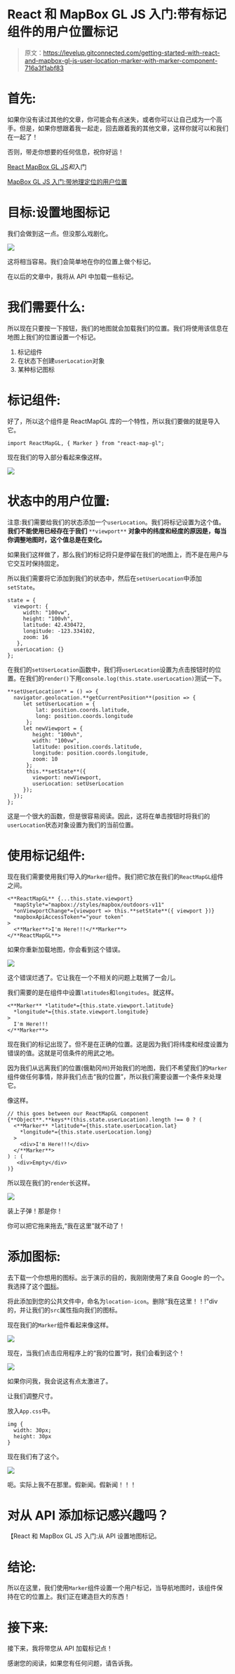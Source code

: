 # React 和 MapBox GL JS 入门:带有标记组件的用户位置标记

> 原文：<https://levelup.gitconnected.com/getting-started-with-react-and-mapbox-gl-js-user-location-marker-with-marker-component-716a3f1abf83>

# 首先:

如果你没有读过其他的文章，你可能会有点迷失，或者你可以让自己成为一个高手。但是，如果你想跟着我一起走，回去跟着我的其他文章，这样你就可以和我们在一起了！

否则，带走你想要的任何信息，祝你好运！

[React MapBox GL JS](https://medium.com/swlh/getting-started-with-react-and-mapbox-gl-js-daa96477dd2c)*和*入门

[MapBox GL JS 入门:带地理定位的用户位置](https://medium.com/better-programming/getting-started-with-mapbox-gl-js-user-location-with-geolocation-f32c3e323526)

# 目标:设置地图标记

我们会做到这一点。但没那么戏剧化。

![](img/1f2313f7d37174b7918f85e5c1aef413.png)

这将相当容易。我们会简单地在你的位置上做个标记。

在以后的文章中，我将从 API 中加载一些标记。

# 我们需要什么:

所以现在只要按一下按钮，我们的地图就会加载我们的位置。我们将使用该信息在地图上我们的位置设置一个标记。

1.  标记组件
2.  在状态下创建`userLocation`对象
3.  某种标记图标

# 标记组件:

好了，所以这个组件是 ReactMapGL 库的一个特性，所以我们要做的就是导入它。

```
import ReactMapGL, { Marker } from "react-map-gl";
```

现在我们的导入部分看起来像这样。

![](img/eccfaf6853d007e7471f2c9daa7c1355.png)

# **状态中的用户位置:**

注意:我们需要给我们的状态添加一个`userLocation`。我们将标记设置为这个值。**我们不能使用已经存在于我们** `**viewport**` **对象中的纬度和经度的原因是，每当你调整地图时，这个值总是在变化。**

如果我们这样做了，那么我们的标记将只是停留在我们的地图上，而不是在用户与它交互时保持固定。

所以我们需要将它添加到我们的状态中，然后在`setUserLocation`中添加`setState`。

```
state = {
  viewport: {
     width: "100vw",
     height: "100vh",
     latitude: 42.430472,
     longitude: -123.334102,
     zoom: 16
   },
  userLocation: {}
};
```

在我们的`setUserLocation`函数中，我们将`userLocation`设置为点击按钮时的位置。在我们的`render()`下用`console.log(this.state.userLocation)`测试一下。

```
**setUserLocation** = () => {
  navigator.geolocation.**getCurrentPosition**(position => {
     let setUserLocation = {
         lat: position.coords.latitude,
         long: position.coords.longitude
      };
     let newViewport = {
        height: "100vh",
        width: "100vw",
        latitude: position.coords.latitude,
        longitude: position.coords.longitude,
        zoom: 10
      };
      this.**setState**({
        viewport: newViewport,
        userLocation: setUserLocation
     });
  });
};
```

这是一个很大的函数，但是很容易阅读。因此，这将在单击按钮时将我们的`userLocation`状态对象设置为我们的当前位置。

# 使用标记组件:

现在我们需要使用我们导入的`Marker`组件。我们把它放在我们的`ReactMapGL`组件之间。

```
<**ReactMapGL** {...this.state.viewport}
  *mapStyle*="mapbox://styles/mapbox/outdoors-v11"
  *onViewportChange*={viewport => this.**setState**({ viewport })}
  *mapboxApiAccessToken*="your token"
>
  <**Marker**>I'm Here!!!</**Marker**>
</**ReactMapGL**>
```

如果你重新加载地图，你会看到这个错误。

![](img/7d1471a668779452eeb2986dcbe6c335.png)

这个错误烂透了。它让我在一个不相关的问题上耽搁了一会儿。

我们需要的是在组件中设置`latitudes`和`longitudes`。就这样。

```
<**Marker** *latitude*={this.state.viewport.latitude}
  *longitude*={this.state.viewport.longitude}
>
  I'm Here!!!
</**Marker**>
```

现在我们的标记出现了。但不是在正确的位置。这是因为我们将纬度和经度设置为错误的值。这就是可信条件的用武之地。

因为我们从远离我们的位置(俄勒冈州)开始我们的地图，我们不希望我们的`Marker`组件做任何事情，除非我们点击“我的位置”，所以我们需要设置一个条件来处理它。

像这样。

```
// this goes between our ReactMapGL component
{**Object**.**keys**(this.state.userLocation).length !== 0 ? (
  <**Marker** *latitude*={this.state.userLocation.lat}
    *longitude*={this.state.userLocation.long}
  >
    <div>I'm Here!!!</div>
  </**Marker**>
) : ( 
   <div>Empty</div>
)}
```

所以现在我们的`render`长这样。

![](img/7e66bd781e93f7fb7ee8495222d2e2df.png)

装上子弹！那是你！

你可以把它拖来拖去,“我在这里”就不动了！

# 添加图标:

去下载一个你想用的图标。出于演示的目的，我刚刚使用了来自 Google 的一个。我选择了这个[图标](https://www.google.com/search?q=location+icon+vector+file&source=lnms&tbm=isch&sa=X&ved=0ahUKEwi4gumLoKvkAhUkWN8KHVcGC4sQ_AUIESgB&biw=1366&bih=512#imgrc=ACuZxk4-eK-ufM:)。

将此添加到您的公共文件中，命名为`location-icon`。删除“我在这里！！!"div 的，并让我们的`src`属性指向我们的图标。

现在我们的`Marker`组件看起来像这样。

![](img/7d2116ee93dc62e4b1f6b0faa8952806.png)

现在，当我们点击应用程序上的“我的位置”时，我们会看到这个！

![](img/a5f8c7d35ee06faa85513629295ce8bc.png)

如果你问我，我会说这有点太激进了。

让我们调整尺寸。

放入`App.css`中。

```
img {
  width: 30px;
  height: 30px
}
```

现在我们有了这个。

![](img/295d274a5dbcfee644716809a79711e2.png)

呃。实际上我不在那里。假新闻。假新闻！！！

# 对从 API 添加标记感兴趣吗？

【React 和 MapBox GL JS 入门:从 API 设置地图标记。

# 结论:

所以在这里，我们使用`Marker`组件设置一个用户标记，当导航地图时，该组件保持在它的位置上。我们正在建造巨大的东西！

# 接下来:

接下来，我将带您从 API 加载标记点！

感谢您的阅读，如果您有任何问题，请告诉我。